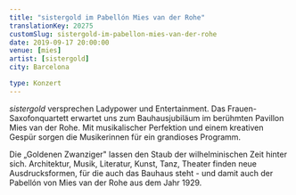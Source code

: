 ```yaml
---
title: "sistergold im Pabellón Mies van der Rohe"
translationKey: 20275
customSlug: sistergold-im-pabellon-mies-van-der-rohe
date: 2019-09-17 20:00:00
venue: [mies]
artist: [sistergold]
city: Barcelona

type: Konzert
---
```


<em>sistergold</em> versprechen Ladypower und Entertainment. Das Frauen-Saxofonquartett erwartet uns zum Bauhausjubiläum im berühmten Pavillon Mies van der Rohe. Mit musikalischer Perfektion und einem kreativen Gespür sorgen die Musikerinnen für ein grandioses Programm.

Die „Goldenen Zwanziger" lassen den Staub der wilhelminischen Zeit hinter sich. Architektur, Musik, Literatur, Kunst, Tanz, Theater finden neue Ausdrucksformen, für die auch das Bauhaus steht - und damit auch der Pabellón von Mies van der Rohe aus dem Jahr 1929.
